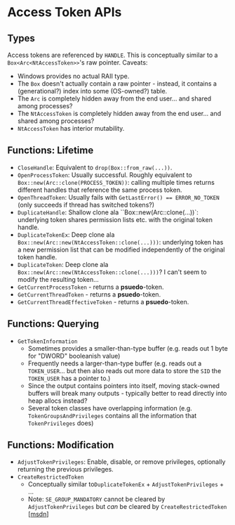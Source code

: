 # Access Token APIs

## Types
Access tokens are referenced by `HANDLE`.  This is conceptually similar to a `Box<Arc<NtAccessToken>>`'s raw pointer.  Caveats:
*   Windows provides no actual RAII type.
*   The `Box` doesn't actually contain a raw pointer - instead, it contains a (generational?) index into some (OS-owned?) table.
*   The `Arc` is completely hidden away from the end user... and shared among processes?
*   The `NtAccessToken` is completely hidden away from the end user... and shared among processes?
*   `NtAccessToken` has interior mutability.

## Functions: Lifetime
*   `CloseHandle`:      Equivalent to `drop(Box::from_raw(...))`.
*   `OpenProcessToken`: Usually successful.  Roughly equivalent to `Box::new(Arc::clone(PROCESS_TOKEN))`: calling multiple times returns different handles that reference the same process token.
*   `OpenThreadToken`:  Usually fails with `GetLastError() == ERROR_NO_TOKEN` (only succeeds if thread has switched tokens?)
*   `DuplicateHandle`:  Shallow clone ala ``Box::new(Arc::clone(...))`: underlying token shares permission lists etc. with the original token handle.
*   `DuplicateTokenEx`: Deep clone ala `Box::new(Arc::new(NtAccessToken::clone(...)))`: underlying token has a new permission list that can be modified independently of the original token handle.
*   `DuplicateToken`:   Deep clone ala `Box::new(Arc::new(NtAccessToken::clone(...)))`?  I can't seem to modify the resulting token...
*   `GetCurrentProcessToken` - returns a **psuedo**-token.
*   `GetCurrentThreadToken` - returns a **psuedo**-token.
*   `GetCurrentThreadEffectiveToken` - returns a **psuedo**-token.

## Functions: Querying
*   `GetTokenInformation`
    *   Sometimes provides a smaller-than-type buffer (e.g. reads out 1 byte for "DWORD" booleanish value)
    *   Frequently needs a larger-than-type buffer (e.g. reads out a `TOKEN_USER`... but then also reads out more data to store the `SID` the `TOKEN_USER` has a pointer to.)
    *   Since the output contains pointers into itself, moving stack-owned buffers will break many outputs - typically better to read directly into heap allocs instead?
    *   Several token classes have overlapping information (e.g. `TokenGroupsAndPrivileges` contains all the information that `TokenPrivileges` does)

## Functions: Modification
*   `AdjustTokenPrivileges`: Enable, disable, or remove privileges, optionally returning the previous privileges.
*   `CreateRestrictedToken`
    *   Conceptually similar to`DuplicateTokenEx` + `AdjustTokenPrivileges` + ...
    *   Note: `SE_GROUP_MANDATORY` cannot be cleared by `AdjustTokenPrivileges` but *can* be cleared by `CreateRestrictedToken` \[[msdn](https://docs.microsoft.com/en-us/windows/win32/api/winnt/ns-winnt-token_groups_and_privileges)\]
